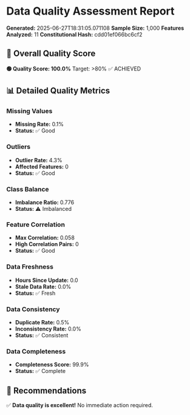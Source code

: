 # Data Quality Assessment Report

**Generated:** 2025-06-27T18:31:05.071108
**Sample Size:** 1,000
**Features Analyzed:** 11
**Constitutional Hash:** cdd01ef066bc6cf2

## 🎯 Overall Quality Score

**🟢 Quality Score: 100.0%**
Target: >80% ✅ ACHIEVED

## 📊 Detailed Quality Metrics

### Missing Values
- **Missing Rate:** 0.1%
- **Status:** ✅ Good

### Outliers
- **Outlier Rate:** 4.3%
- **Affected Features:** 0
- **Status:** ✅ Good

### Class Balance
- **Imbalance Ratio:** 0.776
- **Status:** ⚠️ Imbalanced

### Feature Correlation
- **Max Correlation:** 0.058
- **High Correlation Pairs:** 0
- **Status:** ✅ Good

### Data Freshness
- **Hours Since Update:** 0.0
- **Stale Data Rate:** 0.0%
- **Status:** ✅ Fresh

### Data Consistency
- **Duplicate Rate:** 0.5%
- **Inconsistency Rate:** 0.0%
- **Status:** ✅ Consistent

### Data Completeness
- **Completeness Score:** 99.9%
- **Status:** ✅ Complete

## 🔧 Recommendations

✅ **Data quality is excellent!** No immediate action required.

